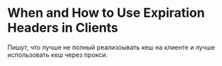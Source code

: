 # When and How to Use Expiration Headers in Clients

Пишут, что лучше не полный реализоывать кеш на клиенте и лучше использовать кеш через прокси.

